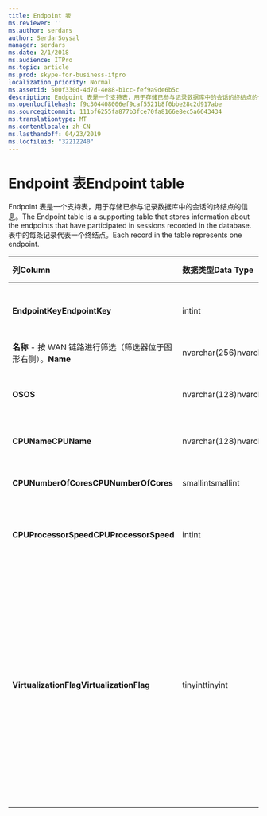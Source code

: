 ```yaml
---
title: Endpoint 表
ms.reviewer: ''
ms.author: serdars
author: SerdarSoysal
manager: serdars
ms.date: 2/1/2018
ms.audience: ITPro
ms.topic: article
ms.prod: skype-for-business-itpro
localization_priority: Normal
ms.assetid: 500f330d-4d7d-4e88-b1cc-fef9a9de6b5c
description: Endpoint 表是一个支持表，用于存储已参与记录数据库中的会话的终结点的信息。 表中的每条记录代表一个终结点。
ms.openlocfilehash: f9c304408006ef9caf5521b8f0bbe28c2d917abe
ms.sourcegitcommit: 111bf6255fa877b3fce70fa8166e8ec5a6643434
ms.translationtype: MT
ms.contentlocale: zh-CN
ms.lasthandoff: 04/23/2019
ms.locfileid: "32212240"
---
```

# <a name="endpoint-table"></a><span data-ttu-id="3a2af-104">Endpoint 表</span><span class="sxs-lookup"><span data-stu-id="3a2af-104">Endpoint table</span></span>
 
<span data-ttu-id="3a2af-105">Endpoint 表是一个支持表，用于存储已参与记录数据库中的会话的终结点的信息。</span><span class="sxs-lookup"><span data-stu-id="3a2af-105">The Endpoint table is a supporting table that stores information about the endpoints that have participated in sessions recorded in the database.</span></span> <span data-ttu-id="3a2af-106">表中的每条记录代表一个终结点。</span><span class="sxs-lookup"><span data-stu-id="3a2af-106">Each record in the table represents one endpoint.</span></span>
  
|<span data-ttu-id="3a2af-107">**列**</span><span class="sxs-lookup"><span data-stu-id="3a2af-107">**Column**</span></span>|<span data-ttu-id="3a2af-108">**数据类型**</span><span class="sxs-lookup"><span data-stu-id="3a2af-108">**Data Type**</span></span>|<span data-ttu-id="3a2af-109">**键/索引**</span><span class="sxs-lookup"><span data-stu-id="3a2af-109">**Key/Index**</span></span>|<span data-ttu-id="3a2af-110">**详细信息**</span><span class="sxs-lookup"><span data-stu-id="3a2af-110">**Details**</span></span>|
|:-----|:-----|:-----|:-----|
|<span data-ttu-id="3a2af-111">**EndpointKey**</span><span class="sxs-lookup"><span data-stu-id="3a2af-111">**EndpointKey**</span></span> <br/> |<span data-ttu-id="3a2af-112">int</span><span class="sxs-lookup"><span data-stu-id="3a2af-112">int</span></span>  <br/> |<span data-ttu-id="3a2af-113">Primary</span><span class="sxs-lookup"><span data-stu-id="3a2af-113">Primary</span></span>  <br/> |<span data-ttu-id="3a2af-114">标识此终结点的唯一编号。</span><span class="sxs-lookup"><span data-stu-id="3a2af-114">Unique number identifying this endpoint.</span></span>  <br/> |
|<span data-ttu-id="3a2af-115">**名称** - 按 WAN 链路进行筛选（筛选器位于图形右侧）。</span><span class="sxs-lookup"><span data-stu-id="3a2af-115">**Name**</span></span> <br/> |<span data-ttu-id="3a2af-116">nvarchar(256)</span><span class="sxs-lookup"><span data-stu-id="3a2af-116">nvarchar(256)</span></span>  <br/> |<span data-ttu-id="3a2af-117">唯一</span><span class="sxs-lookup"><span data-stu-id="3a2af-117">Unique</span></span>  <br/> |<span data-ttu-id="3a2af-118">终结点名称。</span><span class="sxs-lookup"><span data-stu-id="3a2af-118">Endpoint name.</span></span>  <br/> |
|<span data-ttu-id="3a2af-119">**OS**</span><span class="sxs-lookup"><span data-stu-id="3a2af-119">**OS**</span></span> <br/> |<span data-ttu-id="3a2af-120">nvarchar(128)</span><span class="sxs-lookup"><span data-stu-id="3a2af-120">nvarchar(128)</span></span>  <br/> | <br/> |<span data-ttu-id="3a2af-121">操作系统 (OS) 的终结点。</span><span class="sxs-lookup"><span data-stu-id="3a2af-121">Operating system (OS) of the endpoint.</span></span>  <br/> |
|<span data-ttu-id="3a2af-122">**CPUName**</span><span class="sxs-lookup"><span data-stu-id="3a2af-122">**CPUName**</span></span> <br/> |<span data-ttu-id="3a2af-123">nvarchar(128)</span><span class="sxs-lookup"><span data-stu-id="3a2af-123">nvarchar(128)</span></span>  <br/> ||<span data-ttu-id="3a2af-124">终结点的 CPU 名称。</span><span class="sxs-lookup"><span data-stu-id="3a2af-124">CPU name of the endpoint.</span></span>  <br/> |
|<span data-ttu-id="3a2af-125">**CPUNumberOfCores**</span><span class="sxs-lookup"><span data-stu-id="3a2af-125">**CPUNumberOfCores**</span></span> <br/> |<span data-ttu-id="3a2af-126">smallint</span><span class="sxs-lookup"><span data-stu-id="3a2af-126">smallint</span></span>  <br/> ||<span data-ttu-id="3a2af-127">终结点的 CPU 内核数。</span><span class="sxs-lookup"><span data-stu-id="3a2af-127">Number of CPU cores of the endpoint.</span></span>  <br/> |
|<span data-ttu-id="3a2af-128">**CPUProcessorSpeed**</span><span class="sxs-lookup"><span data-stu-id="3a2af-128">**CPUProcessorSpeed**</span></span> <br/> |<span data-ttu-id="3a2af-129">int</span><span class="sxs-lookup"><span data-stu-id="3a2af-129">int</span></span>  <br/> ||<span data-ttu-id="3a2af-130">终结点的 CPU 处理器速度。</span><span class="sxs-lookup"><span data-stu-id="3a2af-130">CPU processor speed of the endpoint.</span></span>  <br/> |
|<span data-ttu-id="3a2af-131">**VirtualizationFlag**</span><span class="sxs-lookup"><span data-stu-id="3a2af-131">**VirtualizationFlag**</span></span> <br/> |<span data-ttu-id="3a2af-132">tinyint</span><span class="sxs-lookup"><span data-stu-id="3a2af-132">tinyint</span></span>  <br/> || <span data-ttu-id="3a2af-133">指示系统是否正在运行的虚拟化环境中的位标志：</span><span class="sxs-lookup"><span data-stu-id="3a2af-133">Bit flag that indicates if the system is running in a virtualized environment:</span></span> <br/>  <span data-ttu-id="3a2af-134">0x0000-无</span><span class="sxs-lookup"><span data-stu-id="3a2af-134">0x0000 - None</span></span> <br/>  <span data-ttu-id="3a2af-135">0x0001-HyperV</span><span class="sxs-lookup"><span data-stu-id="3a2af-135">0x0001 - HyperV</span></span> <br/>  <span data-ttu-id="3a2af-136">0x0002-VMWare</span><span class="sxs-lookup"><span data-stu-id="3a2af-136">0x0002 - VMWare</span></span> <br/>  <span data-ttu-id="3a2af-137">0x0004-虚拟 PC</span><span class="sxs-lookup"><span data-stu-id="3a2af-137">0x0004 - Virtual PC</span></span> <br/>  <span data-ttu-id="3a2af-138">0x0008-Xen PC</span><span class="sxs-lookup"><span data-stu-id="3a2af-138">0x0008 - Xen PC</span></span> <br/> |
   


